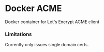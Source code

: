 # Docker ACME

Docker container for Let's Encrypt ACME client


### Limitations

Currently only issues single domain certs.
